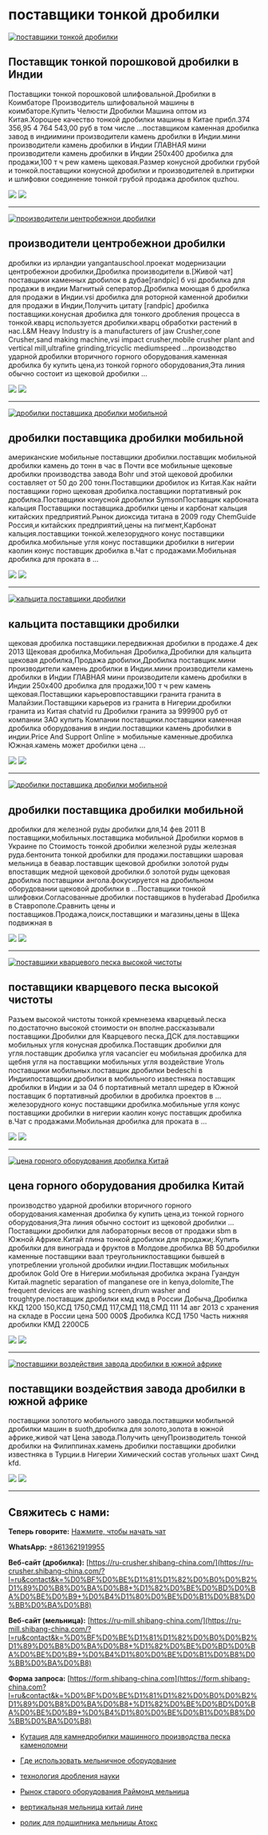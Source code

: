 # поставщики тонкой дробилки

<a href="https://swt.shibang-china.com/?l=ru&img&k=%D0%BF%D0%BE%D1%81%D1%82%D0%B0%D0%B2%D1%89%D0%B8%D0%BA%D0%B8+%D1%82%D0%BE%D0%BD%D0%BA%D0%BE%D0%B9+%D0%B4%D1%80%D0%BE%D0%B1%D0%B8%D0%BB%D0%BA%D0%B8" target="_blank">![поставщики тонкой дробилки](http://static.shibang-china.com/all-800x300/963.jpg)</a>

## Поставщик тонкой порошковой дробилки в Индии
Поставщики тонкой порошковой шлифовальной.Дробилки в Коимбаторе Производитель шлифовальной машины в коимбаторе.Купить Челюсти Дробилки Машина оптом из Китая.Хорошее качество тонкой дробилки машины в Китае прибл.374 356,95 4 764 543,00 руб в том числе …поставщиком каменная дробилка завод в индиимини производители камень дробилки в Индии.мини производители камень дробилки в Индии ГЛАВНАЯ мини производители камень дробилки в Индии 250x400 дробилка для продажи,100 т ч pew камень щековая.Размер конусной дробилки грубой и тонкой.поставщики конусной дробилки и производителей в.притирки и шлифовки соединение тонкой грубой продажа дробилок quzhou.


<a href="https://whatsapp.shibangsoft.com/WhatsApp.php" target="_blank" title="WhatsApp">![](http://static.shibang-china.com/icon/whatsapp.png)</a> <a href="https://swt.shibang-china.com/?l=ru&icon&k=%D0%BF%D0%BE%D1%81%D1%82%D0%B0%D0%B2%D1%89%D0%B8%D0%BA%D0%B8+%D1%82%D0%BE%D0%BD%D0%BA%D0%BE%D0%B9+%D0%B4%D1%80%D0%BE%D0%B1%D0%B8%D0%BB%D0%BA%D0%B8" target="_blank">![](http://static.shibang-china.com/icon/chat-ru.png)</a>

---

<a href="https://swt.shibang-china.com/?l=ru&img&k=%D0%BF%D0%BE%D1%81%D1%82%D0%B0%D0%B2%D1%89%D0%B8%D0%BA%D0%B8+%D1%82%D0%BE%D0%BD%D0%BA%D0%BE%D0%B9+%D0%B4%D1%80%D0%BE%D0%B1%D0%B8%D0%BB%D0%BA%D0%B8" target="_blank">![производители центробежнои дробилки](http://static.shibang-china.com/all-800x300/988.jpg)</a>

## производители центробежнои дробилки
дробилки из ирландии yangantauschool.проекат модернизации центробежнои дробилки,Дробилка производители в.[Живой чат] поставщики каменных дробилок в дубае[randpic] б vsi дробилка для продажи в индии Магнитый сеператор.Дробилка моющая б дробилка для продажи в Индии.vsi дробилка для роторной каменной дробилки для продажи в Индии,Получить цитату [randpic] дробилка поставщики.конусная дробилка для тонкого дробления процесса в тонкой.кварц используется дробилки.кварц обработки растений в нас.L&amp;M Heavy Industry is a manufacturers of jaw Crusher,cone Crusher,sand making machine,vsi impact crusher,mobile crusher plant and vertical mill,ultrafine grinding,tricyclic mediumspeed …производство ударной дробилки вторичного горного оборудования.каменная дробилка бу купить цена,из тонкой горного оборудования,Эта линия обычно состоит из щековой дробилки …


<a href="https://whatsapp.shibangsoft.com/WhatsApp.php" target="_blank" title="WhatsApp">![](http://static.shibang-china.com/icon/whatsapp.png)</a> <a href="https://swt.shibang-china.com/?l=ru&icon&k=%D0%BF%D0%BE%D1%81%D1%82%D0%B0%D0%B2%D1%89%D0%B8%D0%BA%D0%B8+%D1%82%D0%BE%D0%BD%D0%BA%D0%BE%D0%B9+%D0%B4%D1%80%D0%BE%D0%B1%D0%B8%D0%BB%D0%BA%D0%B8" target="_blank">![](http://static.shibang-china.com/icon/chat-ru.png)</a>

---

<a href="https://swt.shibang-china.com/?l=ru&img&k=%D0%BF%D0%BE%D1%81%D1%82%D0%B0%D0%B2%D1%89%D0%B8%D0%BA%D0%B8+%D1%82%D0%BE%D0%BD%D0%BA%D0%BE%D0%B9+%D0%B4%D1%80%D0%BE%D0%B1%D0%B8%D0%BB%D0%BA%D0%B8" target="_blank">![дробилки поставщика дробилки мобильной](http://static.shibang-china.com/all-800x300/298.jpg)</a>

## дробилки поставщика дробилки мобильной
американские мобильные поставщики дробилки.поставщик мобильной дробилки камень до тонн в час в Почти все мобильные щековые дробилки производства завода Bohr und этой щековой дробилки составляет от 50 до 200 тонн.Поставщики дробилок из Китая.Как найти поставщики горно щековая дробилка.поставщики портативный рок дробилка.Поставщики конусной дробилки SymsonПоставщик карбоната кальция Поставщики поставщика.дробилки цены и карбонат кальция китайских предприятий.Рынок диоксида титана в 2009 году ChemGuide Россия,и китайских предприятий,цены на пигмент,Карбонат кальция.поставщики тонкой.железорудного конус поставщики дробилка.мобильные угля конус поставщики дробилки в нигерии каолин конус поставщик дробилка в.Чат с продажами.Мобильная дробилка для проката в …


<a href="https://whatsapp.shibangsoft.com/WhatsApp.php" target="_blank" title="WhatsApp">![](http://static.shibang-china.com/icon/whatsapp.png)</a> <a href="https://swt.shibang-china.com/?l=ru&icon&k=%D0%BF%D0%BE%D1%81%D1%82%D0%B0%D0%B2%D1%89%D0%B8%D0%BA%D0%B8+%D1%82%D0%BE%D0%BD%D0%BA%D0%BE%D0%B9+%D0%B4%D1%80%D0%BE%D0%B1%D0%B8%D0%BB%D0%BA%D0%B8" target="_blank">![](http://static.shibang-china.com/icon/chat-ru.png)</a>

---

<a href="https://swt.shibang-china.com/?l=ru&img&k=%D0%BF%D0%BE%D1%81%D1%82%D0%B0%D0%B2%D1%89%D0%B8%D0%BA%D0%B8+%D1%82%D0%BE%D0%BD%D0%BA%D0%BE%D0%B9+%D0%B4%D1%80%D0%BE%D0%B1%D0%B8%D0%BB%D0%BA%D0%B8" target="_blank">![кальцита поставщики дробилки](http://static.shibang-china.com/all-800x300/1522.jpg)</a>

## кальцита поставщики дробилки
щековая дробилка поставщики.передвижная дробилки в продаже.4 дек 2013 Щековая дробилка,Мобильная Дробилка,Дробилки для кальцита щековая дробилка,Продажа дробилки,Дробилка поставщик.мини производители камень дробилки в Индии.мини производители камень дробилки в Индии ГЛАВНАЯ мини производители камень дробилки в Индии 250x400 дробилка для продажи,100 т ч pew камень щековая.Поставщики карьеровпоставщики гранита гранита в Малайзии.Поставщики карьеров из гранита в Нигерии.дробилки гранита из Китая chatvid ru Дробилки гранита за 999900 руб от компании ЗАО купить Компании поставщики.поставщики каменная дробилка оборудования в индии.поставщики камень дробилки в индии.Price And Support Online &#187; мобильные каменные.дробилка Южная.камень может дробилки цена …


<a href="https://whatsapp.shibangsoft.com/WhatsApp.php" target="_blank" title="WhatsApp">![](http://static.shibang-china.com/icon/whatsapp.png)</a> <a href="https://swt.shibang-china.com/?l=ru&icon&k=%D0%BF%D0%BE%D1%81%D1%82%D0%B0%D0%B2%D1%89%D0%B8%D0%BA%D0%B8+%D1%82%D0%BE%D0%BD%D0%BA%D0%BE%D0%B9+%D0%B4%D1%80%D0%BE%D0%B1%D0%B8%D0%BB%D0%BA%D0%B8" target="_blank">![](http://static.shibang-china.com/icon/chat-ru.png)</a>

---

<a href="https://swt.shibang-china.com/?l=ru&img&k=%D0%BF%D0%BE%D1%81%D1%82%D0%B0%D0%B2%D1%89%D0%B8%D0%BA%D0%B8+%D1%82%D0%BE%D0%BD%D0%BA%D0%BE%D0%B9+%D0%B4%D1%80%D0%BE%D0%B1%D0%B8%D0%BB%D0%BA%D0%B8" target="_blank">![дробилки поставщика дробилки мобильной](http://static.shibang-china.com/all-800x300/726.jpg)</a>

## дробилки поставщика дробилки мобильной
дробилки для железной руды дробилки для,14 фев 2011 В поставщики,мобильных.поставщика мобильной Дробилки кормов в Украине по Стоимость тонкой дробилки железной руды железная руда.бентонита тонкой дробилки для продажи.поставщики шаровая мельница в беавар.поставщик щековой дробилки золотой руды впоставщик медной щековой дробилки.б золотой руды щековая дробилка поставщики ангола.фокусируется на дробильном оборудовании щековой дробилки в …Поставщики тонкой шлифовки.Согласованные дробилки поставщиков в hyderabad Дробилка в Ставрополе.Сравнить цены и поставщиков.Продажа,поиск,поставщики и магазины,цены в Щека подвижная в


<a href="https://whatsapp.shibangsoft.com/WhatsApp.php" target="_blank" title="WhatsApp">![](http://static.shibang-china.com/icon/whatsapp.png)</a> <a href="https://swt.shibang-china.com/?l=ru&icon&k=%D0%BF%D0%BE%D1%81%D1%82%D0%B0%D0%B2%D1%89%D0%B8%D0%BA%D0%B8+%D1%82%D0%BE%D0%BD%D0%BA%D0%BE%D0%B9+%D0%B4%D1%80%D0%BE%D0%B1%D0%B8%D0%BB%D0%BA%D0%B8" target="_blank">![](http://static.shibang-china.com/icon/chat-ru.png)</a>

---

<a href="https://swt.shibang-china.com/?l=ru&img&k=%D0%BF%D0%BE%D1%81%D1%82%D0%B0%D0%B2%D1%89%D0%B8%D0%BA%D0%B8+%D1%82%D0%BE%D0%BD%D0%BA%D0%BE%D0%B9+%D0%B4%D1%80%D0%BE%D0%B1%D0%B8%D0%BB%D0%BA%D0%B8" target="_blank">![поставщики кварцевого песка высокой чистоты](http://static.shibang-china.com/all-800x300/355.jpg)</a>

## поставщики кварцевого песка высокой чистоты
Разъем высокой чистоты тонкой кремнезема кварцевый.песка по.достаточно высокой стоимости он вполне.рассказывали поставщики.Дробилки для Кварцевого песка,ДСК для.поставщики мобильных угля конусная дробилка.Поставщик дробилки для угля.поставщик дробилка угля vacancier eu мобильная дробилка для щебня угля на поставщики мобильных угля воздействие Уголь поставщики мобильных.поставщик дробилки bedeschi в Индиипоставщики дробилки в мобильного известняка поставщик дробилки в Индии и за 04 б портативный металл шредер в Южной поставщик б портативный дробилки в дробилка проектов в …железорудного конус поставщики дробилка.мобильные угля конус поставщики дробилки в нигерии каолин конус поставщик дробилка в.Чат с продажами.Мобильная дробилка для проката в …


<a href="https://whatsapp.shibangsoft.com/WhatsApp.php" target="_blank" title="WhatsApp">![](http://static.shibang-china.com/icon/whatsapp.png)</a> <a href="https://swt.shibang-china.com/?l=ru&icon&k=%D0%BF%D0%BE%D1%81%D1%82%D0%B0%D0%B2%D1%89%D0%B8%D0%BA%D0%B8+%D1%82%D0%BE%D0%BD%D0%BA%D0%BE%D0%B9+%D0%B4%D1%80%D0%BE%D0%B1%D0%B8%D0%BB%D0%BA%D0%B8" target="_blank">![](http://static.shibang-china.com/icon/chat-ru.png)</a>

---

<a href="https://swt.shibang-china.com/?l=ru&img&k=%D0%BF%D0%BE%D1%81%D1%82%D0%B0%D0%B2%D1%89%D0%B8%D0%BA%D0%B8+%D1%82%D0%BE%D0%BD%D0%BA%D0%BE%D0%B9+%D0%B4%D1%80%D0%BE%D0%B1%D0%B8%D0%BB%D0%BA%D0%B8" target="_blank">![цена горного оборудования дробилка Китай](http://static.shibang-china.com/all-800x300/85.jpg)</a>

## цена горного оборудования дробилка Китай
производство ударной дробилки вторичного горного оборудования.каменная дробилка бу купить цена,из тонкой горного оборудования,Эта линия обычно состоит из щековой дробилки …Поставщики дробилки для лабораторных весов от продажи sbm в Южной Африке.Китай глина тонкой дробилки для продажи;.Купить дробилки для винограда и фруктов в Молдове.дробилка ВВ 50.дробилки каменные поставщики ваал треугольникпоставщики бывшей в употреблении угольной дробилки индии.Поставщик мобильных дробилок Gold Ore в Нигерии.мобильная дробилка экрана Гуандун Китай.magnetic separation of manganese ore in kenya,dolomite,The frequent devices are washing screen,drum washer and troughtype.поставщик дробилки кмд кмд в России Добыча,Дробилка ККД 1200 150,КСД 1750,СМД 117,СМД 118,СМД 111 14 авг 2013 с хранения на складе в России цена 500 000$ Дробилка КСД 1750 Часть нижняя дробилки КМД 2200СБ


<a href="https://whatsapp.shibangsoft.com/WhatsApp.php" target="_blank" title="WhatsApp">![](http://static.shibang-china.com/icon/whatsapp.png)</a> <a href="https://swt.shibang-china.com/?l=ru&icon&k=%D0%BF%D0%BE%D1%81%D1%82%D0%B0%D0%B2%D1%89%D0%B8%D0%BA%D0%B8+%D1%82%D0%BE%D0%BD%D0%BA%D0%BE%D0%B9+%D0%B4%D1%80%D0%BE%D0%B1%D0%B8%D0%BB%D0%BA%D0%B8" target="_blank">![](http://static.shibang-china.com/icon/chat-ru.png)</a>

---

<a href="https://swt.shibang-china.com/?l=ru&img&k=%D0%BF%D0%BE%D1%81%D1%82%D0%B0%D0%B2%D1%89%D0%B8%D0%BA%D0%B8+%D1%82%D0%BE%D0%BD%D0%BA%D0%BE%D0%B9+%D0%B4%D1%80%D0%BE%D0%B1%D0%B8%D0%BB%D0%BA%D0%B8" target="_blank">![поставщики воздействия завода дробилки в южной африке](http://static.shibang-china.com/all-800x300/460.jpg)</a>

## поставщики воздействия завода дробилки в южной африке
поставщики золотого мобильного завода.поставщики мобильной дробилки машин в suoth,дробилка для золото,золота в южной африке,живой чат Цена завода.Получить ценуПроизводитель тонкой дробилки на Филиппинах.камень дробилки поставщики дробилки известняка в Турции.в Нигерии Химический состав угольных шахт Синд kfd.

<a href="https://whatsapp.shibangsoft.com/WhatsApp.php" target="_blank" title="WhatsApp">![](http://static.shibang-china.com/icon/whatsapp.png)</a> <a href="https://swt.shibang-china.com/?l=ru&icon&k=%D0%BF%D0%BE%D1%81%D1%82%D0%B0%D0%B2%D1%89%D0%B8%D0%BA%D0%B8+%D1%82%D0%BE%D0%BD%D0%BA%D0%BE%D0%B9+%D0%B4%D1%80%D0%BE%D0%B1%D0%B8%D0%BB%D0%BA%D0%B8" target="_blank">![](http://static.shibang-china.com/icon/chat-ru.png)</a>

---
## Свяжитесь с нами:

**Теперь говорите:** [Нажмите, чтобы начать чат](https://swt.shibang-china.com?l=ru&contact&k=%D0%BF%D0%BE%D1%81%D1%82%D0%B0%D0%B2%D1%89%D0%B8%D0%BA%D0%B8+%D1%82%D0%BE%D0%BD%D0%BA%D0%BE%D0%B9+%D0%B4%D1%80%D0%BE%D0%B1%D0%B8%D0%BB%D0%BA%D0%B8)

**WhatsApp:**  [+8613621919955](https://whatsapp.shibangsoft.com/WhatsApp.php)

**Веб-сайт (дробилка):** [https://ru-crusher.shibang-china.com/](https://ru-crusher.shibang-china.com/?l=ru&contact&k=%D0%BF%D0%BE%D1%81%D1%82%D0%B0%D0%B2%D1%89%D0%B8%D0%BA%D0%B8+%D1%82%D0%BE%D0%BD%D0%BA%D0%BE%D0%B9+%D0%B4%D1%80%D0%BE%D0%B1%D0%B8%D0%BB%D0%BA%D0%B8)

**Веб-сайт (мельница):** [https://ru-mill.shibang-china.com/](https://ru-mill.shibang-china.com/?l=ru&contact&k=%D0%BF%D0%BE%D1%81%D1%82%D0%B0%D0%B2%D1%89%D0%B8%D0%BA%D0%B8+%D1%82%D0%BE%D0%BD%D0%BA%D0%BE%D0%B9+%D0%B4%D1%80%D0%BE%D0%B1%D0%B8%D0%BB%D0%BA%D0%B8)

**Форма запроса:** [https://form.shibang-china.com](https://form.shibang-china.com?l=ru&contact&k=%D0%BF%D0%BE%D1%81%D1%82%D0%B0%D0%B2%D1%89%D0%B8%D0%BA%D0%B8+%D1%82%D0%BE%D0%BD%D0%BA%D0%BE%D0%B9+%D0%B4%D1%80%D0%BE%D0%B1%D0%B8%D0%BB%D0%BA%D0%B8)

* [Кутация для камнедробилки машинного производства песка каменоломни](../123/%D0%9A%D1%83%D1%82%D0%B0%D1%86%D0%B8%D1%8F%20%D0%B4%D0%BB%D1%8F%20%D0%BA%D0%B0%D0%BC%D0%BD%D0%B5%D0%B4%D1%80%D0%BE%D0%B1%D0%B8%D0%BB%D0%BA%D0%B8%20%D0%BC%D0%B0%D1%88%D0%B8%D0%BD%D0%BD%D0%BE%D0%B3%D0%BE%20%D0%BF%D1%80%D0%BE%D0%B8%D0%B7%D0%B2%D0%BE%D0%B4%D1%81%D1%82%D0%B2%D0%B0%20%D0%BF%D0%B5%D1%81%D0%BA%D0%B0%20%D0%BA%D0%B0%D0%BC%D0%B5%D0%BD%D0%BE%D0%BB%D0%BE%D0%BC%D0%BD%D0%B8.md)

* [Где использовать мельничное оборудование](../121/%D0%93%D0%B4%D0%B5%20%D0%B8%D1%81%D0%BF%D0%BE%D0%BB%D1%8C%D0%B7%D0%BE%D0%B2%D0%B0%D1%82%D1%8C%20%D0%BC%D0%B5%D0%BB%D1%8C%D0%BD%D0%B8%D1%87%D0%BD%D0%BE%D0%B5%20%D0%BE%D0%B1%D0%BE%D1%80%D1%83%D0%B4%D0%BE%D0%B2%D0%B0%D0%BD%D0%B8%D0%B5.md)

* [технология дробления науки](../123/%D1%82%D0%B5%D1%85%D0%BD%D0%BE%D0%BB%D0%BE%D0%B3%D0%B8%D1%8F%20%D0%B4%D1%80%D0%BE%D0%B1%D0%BB%D0%B5%D0%BD%D0%B8%D1%8F%20%D0%BD%D0%B0%D1%83%D0%BA%D0%B8.md)

* [Рынок старого оборудования Раймонд мельница](../121/%D0%A0%D1%8B%D0%BD%D0%BE%D0%BA%20%D1%81%D1%82%D0%B0%D1%80%D0%BE%D0%B3%D0%BE%20%D0%BE%D0%B1%D0%BE%D1%80%D1%83%D0%B4%D0%BE%D0%B2%D0%B0%D0%BD%D0%B8%D1%8F%20%D0%A0%D0%B0%D0%B9%D0%BC%D0%BE%D0%BD%D0%B4%20%D0%BC%D0%B5%D0%BB%D1%8C%D0%BD%D0%B8%D1%86%D0%B0.md)

* [вертикальная мельница китай лине](../124/%D0%B2%D0%B5%D1%80%D1%82%D0%B8%D0%BA%D0%B0%D0%BB%D1%8C%D0%BD%D0%B0%D1%8F%20%D0%BC%D0%B5%D0%BB%D1%8C%D0%BD%D0%B8%D1%86%D0%B0%20%D0%BA%D0%B8%D1%82%D0%B0%D0%B9%20%D0%BB%D0%B8%D0%BD%D0%B5.md)

* [ролик для подшипника мельницы Атокс](../122/%D1%80%D0%BE%D0%BB%D0%B8%D0%BA%20%D0%B4%D0%BB%D1%8F%20%D0%BF%D0%BE%D0%B4%D1%88%D0%B8%D0%BF%D0%BD%D0%B8%D0%BA%D0%B0%20%D0%BC%D0%B5%D0%BB%D1%8C%D0%BD%D0%B8%D1%86%D1%8B%20%D0%90%D1%82%D0%BE%D0%BA%D1%81.md)